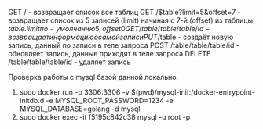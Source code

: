 GET / - возвращает список все таблиц
GET /$table?limit=5&offset=7 - возвращает список из 5 записей (limit) начиная с 7-й (offset) из таблицы $table. limit по-умолчанию 5, offset 0
GET /table/table/table/id - возвращает информацию о самой записи
PUT /$table - создаёт новую запись, данный по записи в теле запроса 
POST /table/table/table/id - обновляет запись, данные приходят в теле запроса
DELETE /table/table/table/id - удаляет запись

Проверка работы с mysql базой данной локально.
1. sudo docker run -p 3306:3306 -v $(pwd)/mysql-init:/docker-entrypoint-initdb.d -e MYSQL_ROOT_PASSWORD=1234 -e MYSQL_DATABASE=golang -d mysql
2. sudo docker exec -it f5195c842c38 mysql -u root -p